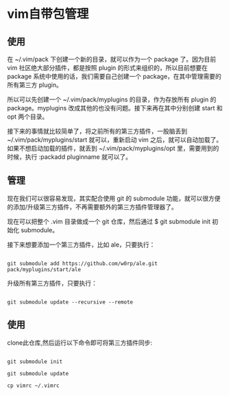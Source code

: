 # vim自带包管理

## 使用

在 ~/.vim/pack 下创建一个新的目录，就可以作为一个 package 了。因为目前 vim 社区绝大部分插件，都是按照 plugin 的形式来组织的，所以目前想要在 package 系统中使用的话，我们需要自己创建一个 package，在其中管理需要的所有第三方 plugin。

所以可以先创建一个 ~/.vim/pack/myplugins 的目录，作为存放所有 plugin 的 package。myplugins 改成其他的也没有问题。接下来再在其中分别创建 start 和 opt 两个目录。

接下来的事情就比较简单了，将之前所有的第三方插件，一股脑丢到 ~/.vim/pack/myplugins/start 就可以，重新启动 vim 之后，就可以自动加载了。如果不想启动加载的插件，就丢到 ~/.vim/pack/myplugins/opt 里，需要用到的时候，执行 :packadd pluginname 就可以了。

## 管理

现在我们可以很容易发现，其实配合使用 git 的 submodule 功能，就可以很方便的添加/升级第三方插件，不再需要额外的第三方插件管理器了。

现在可以把整个 .vim 目录做成一个 git 仓库，然后通过 $ git submodule init 初始化 submodule。

接下来想要添加一个第三方插件，比如 ale，只要执行：

``` shell

git submodule add https://github.com/w0rp/ale.git pack/myplugins/start/ale

```

升级所有第三方插件，只要执行：

``` shell

git submodule update --recursive --remote

```

## 使用

clone此仓库,然后运行以下命令即可将第三方插件同步:

``` shell

git submodule init

git submodule update

cp vimrc ~/.vimrc

```

